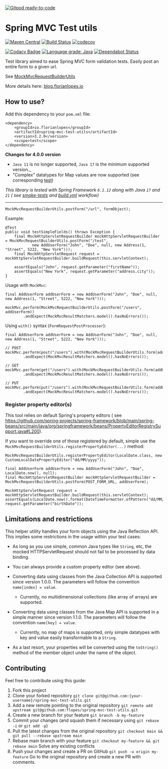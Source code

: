[![Gitpod ready-to-code](https://img.shields.io/badge/Gitpod-ready--to--code-blue?logo=gitpod)](https://gitpod.io/#https://github.com/f-lopes/spring-mvc-test-utils)

# Spring MVC Test utils

[![Maven Central](https://maven-badges.herokuapp.com/maven-central/io.florianlopes/spring-mvc-test-utils/badge.svg)](https://search.maven.org/#artifactdetails%7Cio.florianlopes%7Cspring-mvc-test-utils%7C3.2.0%7Cjar)
[![Build Status](https://travis-ci.org/f-lopes/spring-mvc-test-utils.svg?branch=develop)](https://travis-ci.org/f-lopes/spring-mvc-test-utils)
[![codecov](https://codecov.io/gh/f-lopes/spring-mvc-test-utils/branch/main/graph/badge.svg?token=2yY70RB1tw)](https://codecov.io/gh/f-lopes/spring-mvc-test-utils)

[![Codacy Badge](https://api.codacy.com/project/badge/Grade/1e521e339dc446328b7ccc52faaa7648)](https://www.codacy.com/app/f-lopes/spring-mvc-test-utils?utm_source=github.com&utm_medium=referral&utm_content=f-lopes/spring-mvc-test-utils&utm_campaign=badger)
[![Language grade: Java](https://img.shields.io/lgtm/grade/java/g/f-lopes/spring-mvc-test-utils.svg?logo=lgtm&logoWidth=18)](https://lgtm.com/projects/g/f-lopes/spring-mvc-test-utils/context:java)
[![Dependabot Status](https://api.dependabot.com/badges/status?host=github&repo=f-lopes/spring-mvc-test-utils)](https://dependabot.com)

Test library aimed to ease Spring MVC form validation tests. Easily post an entire form to a given url.

See [MockMvcRequestBuilderUtils](src/main/java/io/florianlopes/spring/test/web/servlet/request/MockMvcRequestBuilderUtils.java)

More details here: [blog.florianlopes.io](https://blog.florianlopes.io/tool-for-spring-mockmvcrequestbuilder-forms-tests/)

## How to use?

Add this dependency to your `pom.xml` file:
```
<dependency>
    <groupId>io.florianlopes</groupId>
    <artifactId>spring-mvc-test-utils</artifactId>
    <version>3.2.0</version>
    <scope>test</scope>
</dependency>
```

**Changes for 4.0.0 version**
* `Java 11` is no longer supported, `Java 17` is the minimum supported version._
* "Complex" datatypes for Map values are now supported (see corresponding [test](https://github.com/f-lopes/spring-mvc-test-utils/blob/main/spring-mvc-test-utils/src/test/java/io/florianlopes/spring/test/web/servlet/request/MockMvcRequestBuilderUtilsTests.java#L242))

_This library is tested with Spring Framework `6.1.12` along with Java `17` and `21` (
see [smoke-tests](https://github.com/f-lopes/spring-mvc-test-utils/tree/main/smoke-tests/src/tests/java/io/florianlopes/spring/test/web/servlet/request/MockMvcRequestBuilderUtilsSmokeTests.java)
and [build.yml](https://github.com/f-lopes/spring-mvc-test-utils/blob/main/.github/workflows/build.yml#L15) workflow)_

---

```MockMvcRequestBuilderUtils.postForm("/url", formObject);```

Example:
```
@Test
public void testSimpleFields() throws Exception {
    final MockHttpServletRequestBuilder mockHttpServletRequestBuilder = MockMvcRequestBuilderUtils.postForm("/test",
            new AddUserForm("John", "Doe", null, new Address(1, "Street", 5222, "New York")));
    final MockHttpServletRequest request = mockHttpServletRequestBuilder.buildRequest(this.servletContext);

    assertEquals("John", request.getParameter("firstName"));
    assertEquals("New York", request.getParameter("address.city"));
}
```

Usage with `MockMvc`:
```
final AddUserForm addUserForm = new AddUserForm("John", "Doe", null, new Address(1, "Street", 5222, "New York")));

mockMvc.perform(MockMvcRequestBuilderUtils.postForm("/users", addUserForm))
		.andExpect(MockMvcResultMatchers.model().hasNoErrors());
```

Using `with()` syntax (`FormRequestPostProcessor`):

```
final AddUserForm addUserForm = new AddUserForm("John", "Doe", null, new Address(1, "Street", 5222, "New York")));

// POST
mockMvc.perform(post("/users").with(MockMvcRequestBuilderUtils.form(addUserForm)))
		.andExpect(MockMvcResultMatchers.model().hasNoErrors());

// GET
mockMvc.perform(get("/users").with(MockMvcRequestBuilderUtils.form(addUserForm)))
		.andExpect(MockMvcResultMatchers.model().hasNoErrors());
		
// PUT
mockMvc.perform(put("/users").with(MockMvcRequestBuilderUtils.form(addUserForm)))
		.andExpect(MockMvcResultMatchers.model().hasNoErrors());
```

### Register property editor(s)

This tool relies on default Spring's property editors (
see https://github.com/spring-projects/spring-framework/blob/main/spring-beans/src/main/java/org/springframework/beans/PropertyEditorRegistrySupport.java#L200).

If you want to override one of those registered by default, simple use the `MockMvcRequestBuilderUtils.registerPropertyEditor(...)` method:
```
MockMvcRequestBuilderUtils.registerPropertyEditor(LocalDate.class, new CustomLocalDatePropertyEditor("dd/MM/yyyy"));

final AddUserForm addUserForm = new AddUserForm("John", "Doe", LocalDate.now(), null);
final MockHttpServletRequestBuilder mockHttpServletRequestBuilder = MockMvcRequestBuilderUtils.postForm(POST_FORM_URL, addUserForm);

MockHttpServletRequest request = mockHttpServletRequestBuilder.buildRequest(this.servletContext);
assertEquals(LocalDate.now().format(DateTimeFormatter.ofPattern("dd/MM/yyyy")), request.getParameter("birthDate"));
```

## Limitations and restrictions
This helper utility handles your form objects using the Java Reflection API. This implies
some restrictions in the usage within your test cases:

* As long as you use simple, common Java types like `String`, etc, the mocked
  HTTPServletRequest should not fail to be processed by data binding.
* You can always provide a custom property editor (see above).

* Converting data using classes from the Java Collection API is supported since
  version 1.0.0. The parameters will follow the convention `name[index] = value`.
  * Currently, no multidimensional collections (like array of arrays) are supported.

* Converting data using classes from the Java Map API is supported in a simple
  manner since version 1.1.0. The parameters will follow the convention
  `name[key] = value`.
  * Currently, no map of maps is supported, only simple datatypes with key and
    value easily transformable to a `String`.

* As a last resort, your properties will be converted using the `toString()`
  method of the member object under the name of the object.

## Contributing

Feel free to contribute using this guide:

1. Fork this project
2. Clone your forked repository
    ```git clone git@github.com:{your-username}/spring-mvc-test-utils.git```
3. Add a new remote pointing to the original repository
    ```git remote add upstream git@github.com:flopes/spring-mvc-test-utils.git```
4. Create a new branch for your feature
    ```git branch -b my-feature```
5. Commit your changes (and squash them if necessary using `git rebase -i` or `git add -p`)
6. Pull the latest changes from the original repository
   ```git checkout main && git pull --rebase upstream main```
7. Rebase main branch with your feature
   ```git checkout my-feature && git rebase main```
    Solve any existing conflicts
8. Push your changes and create a PR on GitHub
    ```git push -u origin my-feature```
    Go to the original repository and create a new PR with comments.
